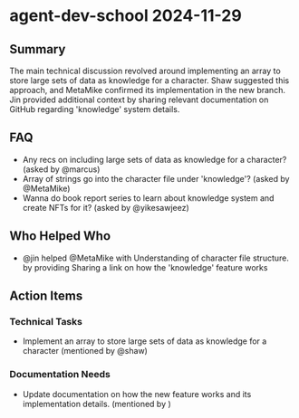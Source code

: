 # agent-dev-school 2024-11-29

## Summary

The main technical discussion revolved around implementing an array to store large sets of data as knowledge for a character. Shaw suggested this approach, and MetaMike confirmed its implementation in the new branch. Jin provided additional context by sharing relevant documentation on GitHub regarding 'knowledge' system details.

## FAQ

- Any recs on including large sets of data as knowledge for a character? (asked by @marcus)
- Array of strings go into the character file under 'knowledge'? (asked by @MetaMike)
- Wanna do book report series to learn about knowledge system and create NFTs for it? (asked by @yikesawjeez)

## Who Helped Who

- @jin helped @MetaMike with Understanding of character file structure. by providing Sharing a link on how the 'knowledge' feature works

## Action Items

### Technical Tasks

- Implement an array to store large sets of data as knowledge for a character (mentioned by @shaw)

### Documentation Needs

- Update documentation on how the new feature works and its implementation details. (mentioned by )
